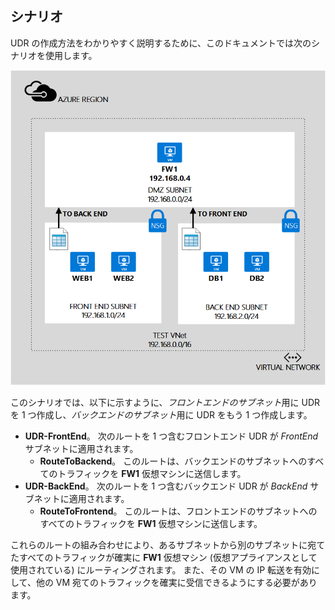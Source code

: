 ## <a name="scenario"></a>シナリオ
UDR の作成方法をわかりやすく説明するために、このドキュメントでは次のシナリオを使用します。

![イメージの説明](./media/virtual-network-create-udr-scenario-include/figure1.png)

このシナリオでは、以下に示すように、*フロントエンドのサブネット*用に UDR を 1 つ作成し、*バックエンドのサブネット*用に UDR をもう 1 つ作成します。 

* **UDR-FrontEnd**。 次のルートを 1 つ含むフロントエンド UDR が *FrontEnd* サブネットに適用されます。    
  * **RouteToBackend**。 このルートは、バックエンドのサブネットへのすべてのトラフィックを **FW1** 仮想マシンに送信します。
* **UDR-BackEnd**。 次のルートを 1 つ含むバックエンド UDR が *BackEnd* サブネットに適用されます。    
  * **RouteToFrontend**。 このルートは、フロントエンドのサブネットへのすべてのトラフィックを **FW1** 仮想マシンに送信します。

これらのルートの組み合わせにより、あるサブネットから別のサブネットに宛てたすべてのトラフィックが確実に **FW1** 仮想マシン (仮想アプライアンスとして使用されている) にルーティングされます。 また、その VM の IP 転送を有効にして、他の VM 宛てのトラフィックを確実に受信できるようにする必要があります。

